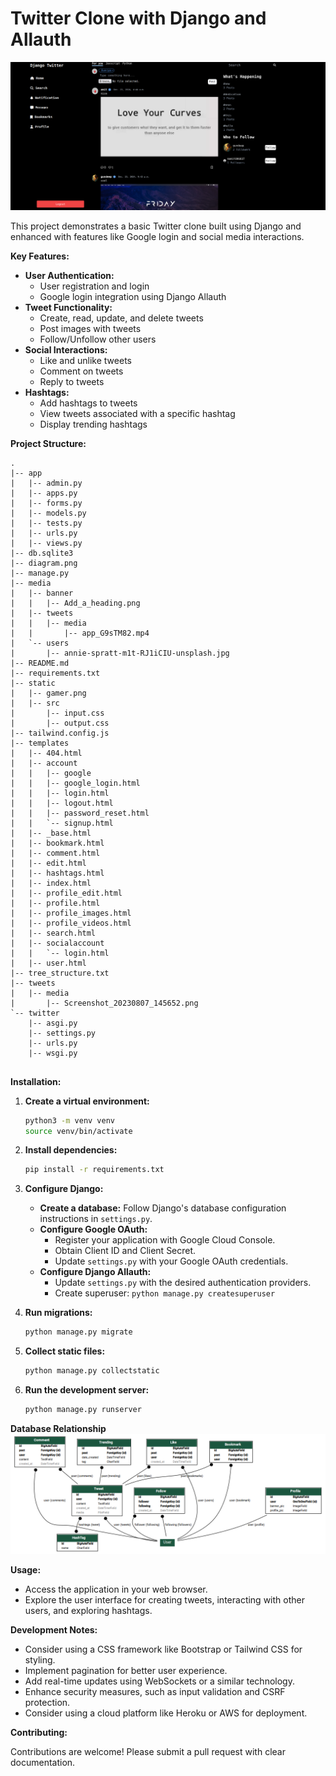 # Twitter Clone with Django and Allauth

![Model Diagram](github.png)


This project demonstrates a basic Twitter clone built using Django and enhanced with features like Google login and social media interactions.

**Key Features:**

* **User Authentication:**
    * User registration and login
    * Google login integration using Django Allauth
* **Tweet Functionality:**
    * Create, read, update, and delete tweets
    * Post images with tweets
    * Follow/Unfollow other users
* **Social Interactions:**
    * Like and unlike tweets
    * Comment on tweets
    * Reply to tweets
* **Hashtags:**
    * Add hashtags to tweets
    * View tweets associated with a specific hashtag
    * Display trending hashtags

**Project Structure:**

```
.
|-- app
|   |-- admin.py
|   |-- apps.py
|   |-- forms.py
|   |-- models.py
|   |-- tests.py
|   |-- urls.py
|   |-- views.py
|-- db.sqlite3
|-- diagram.png
|-- manage.py
|-- media
|   |-- banner
|   |   |-- Add_a_heading.png
|   |-- tweets
|   |   |-- media
|   |       |-- app_G9sTM82.mp4
|   `-- users
|       |-- annie-spratt-m1t-RJ1iCIU-unsplash.jpg
|-- README.md
|-- requirements.txt
|-- static
|   |-- gamer.png
|   |-- src
|       |-- input.css
|       |-- output.css
|-- tailwind.config.js
|-- templates
|   |-- 404.html
|   |-- account
|   |   |-- google
|   |   |-- google_login.html
|   |   |-- login.html
|   |   |-- logout.html
|   |   |-- password_reset.html
|   |   `-- signup.html
|   |-- _base.html
|   |-- bookmark.html
|   |-- comment.html
|   |-- edit.html
|   |-- hashtags.html
|   |-- index.html
|   |-- profile_edit.html
|   |-- profile.html
|   |-- profile_images.html
|   |-- profile_videos.html
|   |-- search.html
|   |-- socialaccount
|   |   `-- login.html
|   |-- user.html
|-- tree_structure.txt
|-- tweets
|   |-- media
|       |-- Screenshot_20230807_145652.png
`-- twitter
    |-- asgi.py
    |-- settings.py
    |-- urls.py
    |-- wsgi.py


```

**Installation:**

1. **Create a virtual environment:**
   ```bash
   python3 -m venv venv
   source venv/bin/activate 
   ```

2. **Install dependencies:**
   ```bash
   pip install -r requirements.txt
   ```

3. **Configure Django:**
    * **Create a database:** Follow Django's database configuration instructions in `settings.py`.
    * **Configure Google OAuth:**
        * Register your application with Google Cloud Console.
        * Obtain Client ID and Client Secret.
        * Update `settings.py` with your Google OAuth credentials.
    * **Configure Django Allauth:**
        * Update `settings.py` with the desired authentication providers.
        * Create superuser: `python manage.py createsuperuser`

4. **Run migrations:**
   ```bash
   python manage.py migrate
   ```

5. **Collect static files:**
   ```bash
   python manage.py collectstatic
   ```

6. **Run the development server:**
   ```bash
   python manage.py runserver
   ```

**Database Relationship**
![Model Diagram](diagram.png)

**Usage:**

* Access the application in your web browser.
* Explore the user interface for creating tweets, interacting with other users, and exploring hashtags.

**Development Notes:**

* Consider using a CSS framework like Bootstrap or Tailwind CSS for styling.
* Implement pagination for better user experience.
* Add real-time updates using WebSockets or a similar technology.
* Enhance security measures, such as input validation and CSRF protection.
* Consider using a cloud platform like Heroku or AWS for deployment.

**Contributing:**

Contributions are welcome! Please submit a pull request with clear documentation.
